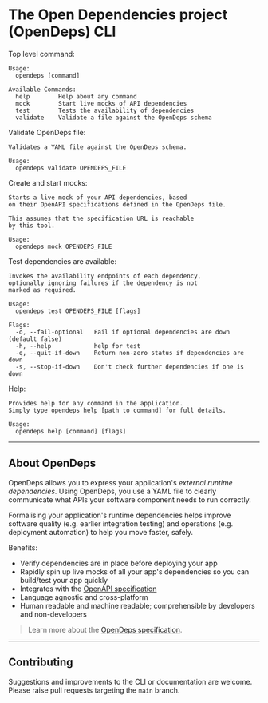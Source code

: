# The Open Dependencies project (OpenDeps) CLI

Top level command:

```
Usage:
  opendeps [command]

Available Commands:
  help        Help about any command
  mock        Start live mocks of API dependencies
  test        Tests the availability of dependencies
  validate    Validate a file against the OpenDeps schema
```

Validate OpenDeps file:

```
Validates a YAML file against the OpenDeps schema.

Usage:
  opendeps validate OPENDEPS_FILE
```

Create and start mocks:

```
Starts a live mock of your API dependencies, based
on their OpenAPI specifications defined in the OpenDeps file.

This assumes that the specification URL is reachable
by this tool.

Usage:
  opendeps mock OPENDEPS_FILE
```

Test dependencies are available:
```
Invokes the availability endpoints of each dependency,
optionally ignoring failures if the dependency is not
marked as required.

Usage:
  opendeps test OPENDEPS_FILE [flags]

Flags:
  -o, --fail-optional   Fail if optional dependencies are down (default false)
  -h, --help            help for test
  -q, --quit-if-down    Return non-zero status if dependencies are down
  -s, --stop-if-down    Don't check further dependencies if one is down
```

Help:

```
Provides help for any command in the application.
Simply type opendeps help [path to command] for full details.

Usage:
  opendeps help [command] [flags]
```

---

## About OpenDeps

OpenDeps allows you to express your application's _external runtime dependencies_. Using OpenDeps, you use a YAML file to clearly communicate what APIs your software component needs to run correctly.

Formalising your application's runtime dependencies helps improve software quality (e.g. earlier integration testing) and operations (e.g. deployment automation) to help you move faster, safely.

Benefits:
- Verify dependencies are in place before deploying your app
- Rapidly spin up live mocks of all your app's dependencies so you can build/test your app quickly
- Integrates with the [OpenAPI specification](https://github.com/OAI/OpenAPI-Specification)
- Language agnostic and cross-platform
- Human readable and machine readable; comprehensible by developers and non-developers

> Learn more about the [OpenDeps specification](https://github.com/opendeps/specification).

---

## Contributing

Suggestions and improvements to the CLI or documentation are welcome. Please raise pull requests targeting the `main` branch.
